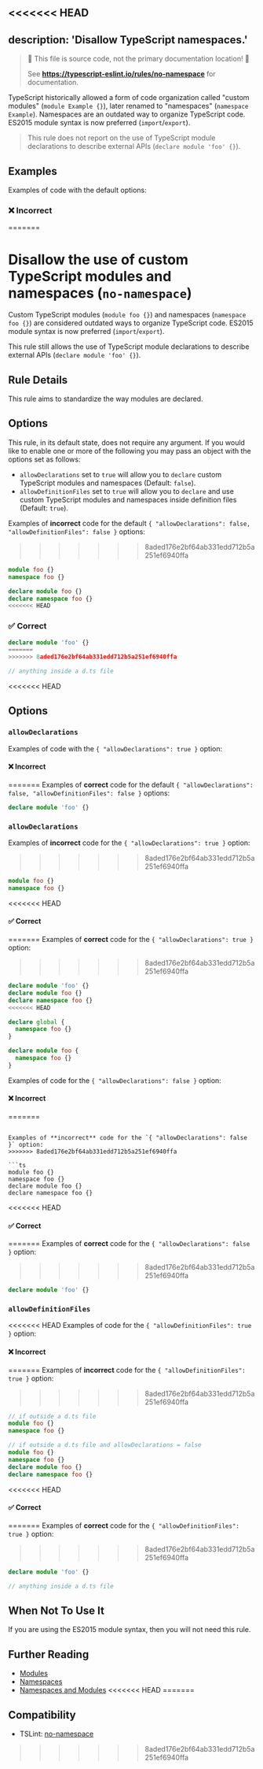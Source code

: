 <<<<<<< HEAD
---
description: 'Disallow TypeScript namespaces.'
---

> 🛑 This file is source code, not the primary documentation location! 🛑
>
> See **https://typescript-eslint.io/rules/no-namespace** for documentation.

TypeScript historically allowed a form of code organization called "custom modules" (`module Example {}`), later renamed to "namespaces" (`namespace Example`).
Namespaces are an outdated way to organize TypeScript code.
ES2015 module syntax is now preferred (`import`/`export`).

> This rule does not report on the use of TypeScript module declarations to describe external APIs (`declare module 'foo' {}`).

## Examples

Examples of code with the default options:

<!--tabs-->

### ❌ Incorrect
=======
# Disallow the use of custom TypeScript modules and namespaces (`no-namespace`)

Custom TypeScript modules (`module foo {}`) and namespaces (`namespace foo {}`) are considered outdated
ways to organize TypeScript code. ES2015 module syntax is now preferred (`import`/`export`).

This rule still allows the use of TypeScript module declarations to describe external APIs (`declare module 'foo' {}`).

## Rule Details

This rule aims to standardize the way modules are declared.

## Options

This rule, in its default state, does not require any argument. If you would like to enable one
or more of the following you may pass an object with the options set as follows:

- `allowDeclarations` set to `true` will allow you to `declare` custom TypeScript modules and namespaces (Default: `false`).
- `allowDefinitionFiles` set to `true` will allow you to `declare` and use custom TypeScript modules and namespaces
  inside definition files (Default: `true`).

Examples of **incorrect** code for the default `{ "allowDeclarations": false, "allowDefinitionFiles": false }` options:
>>>>>>> 8aded176e2bf64ab331edd712b5a251ef6940ffa

```ts
module foo {}
namespace foo {}

declare module foo {}
declare namespace foo {}
<<<<<<< HEAD
```

### ✅ Correct

```ts
declare module 'foo' {}
=======
>>>>>>> 8aded176e2bf64ab331edd712b5a251ef6940ffa

// anything inside a d.ts file
```

<<<<<<< HEAD
<!--/tabs-->

## Options

### `allowDeclarations`

Examples of code with the `{ "allowDeclarations": true }` option:

<!--tabs-->

#### ❌ Incorrect
=======
Examples of **correct** code for the default `{ "allowDeclarations": false, "allowDefinitionFiles": false }` options:

```ts
declare module 'foo' {}
```

### `allowDeclarations`

Examples of **incorrect** code for the `{ "allowDeclarations": true }` option:
>>>>>>> 8aded176e2bf64ab331edd712b5a251ef6940ffa

```ts
module foo {}
namespace foo {}
```

<<<<<<< HEAD
#### ✅ Correct
=======
Examples of **correct** code for the `{ "allowDeclarations": true }` option:
>>>>>>> 8aded176e2bf64ab331edd712b5a251ef6940ffa

```ts
declare module 'foo' {}
declare module foo {}
declare namespace foo {}
<<<<<<< HEAD

declare global {
  namespace foo {}
}

declare module foo {
  namespace foo {}
}
```

<!--/tabs-->

Examples of code for the `{ "allowDeclarations": false }` option:

<!--tabs-->

#### ❌ Incorrect
=======
```

Examples of **incorrect** code for the `{ "allowDeclarations": false }` option:
>>>>>>> 8aded176e2bf64ab331edd712b5a251ef6940ffa

```ts
module foo {}
namespace foo {}
declare module foo {}
declare namespace foo {}
```

<<<<<<< HEAD
#### ✅ Correct
=======
Examples of **correct** code for the `{ "allowDeclarations": false }` option:
>>>>>>> 8aded176e2bf64ab331edd712b5a251ef6940ffa

```ts
declare module 'foo' {}
```

### `allowDefinitionFiles`

<<<<<<< HEAD
Examples of code for the `{ "allowDefinitionFiles": true }` option:

<!--tabs-->

#### ❌ Incorrect
=======
Examples of **incorrect** code for the `{ "allowDefinitionFiles": true }` option:
>>>>>>> 8aded176e2bf64ab331edd712b5a251ef6940ffa

```ts
// if outside a d.ts file
module foo {}
namespace foo {}

// if outside a d.ts file and allowDeclarations = false
module foo {}
namespace foo {}
declare module foo {}
declare namespace foo {}
```

<<<<<<< HEAD
#### ✅ Correct
=======
Examples of **correct** code for the `{ "allowDefinitionFiles": true }` option:
>>>>>>> 8aded176e2bf64ab331edd712b5a251ef6940ffa

```ts
declare module 'foo' {}

// anything inside a d.ts file
```

## When Not To Use It

If you are using the ES2015 module syntax, then you will not need this rule.

## Further Reading

- [Modules](https://www.typescriptlang.org/docs/handbook/modules.html)
- [Namespaces](https://www.typescriptlang.org/docs/handbook/namespaces.html)
- [Namespaces and Modules](https://www.typescriptlang.org/docs/handbook/namespaces-and-modules.html)
<<<<<<< HEAD
=======

## Compatibility

- TSLint: [no-namespace](https://palantir.github.io/tslint/rules/no-namespace/)
>>>>>>> 8aded176e2bf64ab331edd712b5a251ef6940ffa
